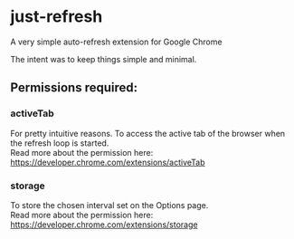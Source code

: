 # just-refresh

A very simple auto-refresh extension for Google Chrome

The intent was to keep things simple and minimal. 

## Permissions required:

### activeTab

For pretty intuitive reasons. To access the active tab of the browser when the refresh loop is started.  
Read more about the permission here:
https://developer.chrome.com/extensions/activeTab

### storage

To store the chosen interval set on the Options page.  
Read more about the permission here:
https://developer.chrome.com/extensions/storage
